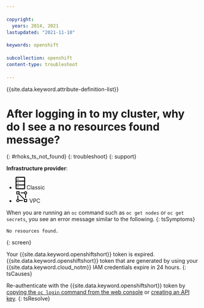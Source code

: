 ```yaml
---

copyright:
  years: 2014, 2021
lastupdated: "2021-11-10"

keywords: openshift

subcollection: openshift
content-type: troubleshoot

---
```


{{site.data.keyword.attribute-definition-list}}

# After logging in to my cluster, why do I see a no resources found message?
{: #rhoks_ts_not_found}
{: troubleshoot}
{: support}

**Infrastructure provider**:
* ![Classic infrastructure provider icon.](images/icon-classic-2.svg) Classic
* ![VPC infrastructure provider icon.](images/icon-vpc-2.svg) VPC 


When you are running an `oc` command such as `oc get nodes` or `oc get secrets`, you see an error message similar to the following.
{: tsSymptoms}

```
No resources found.
```
{: screen}


Your {{site.data.keyword.openshiftshort}} token is expired. {{site.data.keyword.openshiftshort}} token that are generated by using your {{site.data.keyword.cloud_notm}} IAM credentials expire in 24 hours.
{: tsCauses}


Re-authenticate with the {{site.data.keyword.openshiftshort}} token by [copying the `oc login` command from the web console](/docs/openshift?topic=openshift-access_cluster#access_public_se) or [creating an API key](/docs/openshift?topic=openshift-access_cluster#access_api_key).
{: tsResolve}






